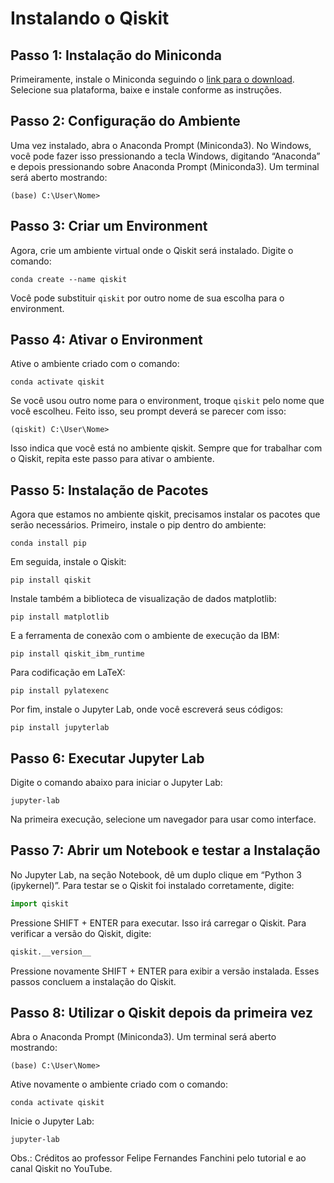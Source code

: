 # Instalando o Qiskit

## Passo 1: Instalação do Miniconda
Primeiramente, instale o Miniconda seguindo o [link para o download](https://docs.anaconda.com/free/miniconda/index.html). Selecione sua plataforma, baixe e instale conforme as instruções.

## Passo 2: Configuração do Ambiente
Uma vez instalado, abra o Anaconda Prompt (Miniconda3). No Windows, você pode fazer isso pressionando a tecla Windows, digitando “Anaconda” e depois pressionando sobre Anaconda Prompt (Miniconda3). Um terminal será aberto mostrando:
```
(base) C:\User\Nome>
```

## Passo 3: Criar um Environment
Agora, crie um ambiente virtual onde o Qiskit será instalado. Digite o comando:
```
conda create --name qiskit
```
Você pode substituir `qiskit` por outro nome de sua escolha para o environment.

## Passo 4: Ativar o Environment
Ative o ambiente criado com o comando:
```
conda activate qiskit
```
Se você usou outro nome para o environment, troque `qiskit` pelo nome que você escolheu. Feito isso, seu prompt deverá se parecer com isso:
```
(qiskit) C:\User\Nome>
```
Isso indica que você está no ambiente qiskit. Sempre que for trabalhar com o Qiskit, repita este passo para ativar o ambiente.

## Passo 5: Instalação de Pacotes
Agora que estamos no ambiente qiskit, precisamos instalar os pacotes que serão necessários. Primeiro, instale o pip dentro do ambiente:
```
conda install pip
```
Em seguida, instale o Qiskit:
```
pip install qiskit
```
Instale também a biblioteca de visualização de dados matplotlib:
```
pip install matplotlib
```
E a ferramenta de conexão com o ambiente de execução da IBM:
```
pip install qiskit_ibm_runtime
```
Para codificação em LaTeX:
```
pip install pylatexenc
```
Por fim, instale o Jupyter Lab, onde você escreverá seus códigos:
```
pip install jupyterlab
```

## Passo 6: Executar Jupyter Lab
Digite o comando abaixo para iniciar o Jupyter Lab:
```
jupyter-lab
```
Na primeira execução, selecione um navegador para usar como interface.

## Passo 7: Abrir um Notebook e testar a Instalação
No Jupyter Lab, na seção Notebook, dê um duplo clique em “Python 3 (ipykernel)”. Para testar se o Qiskit foi instalado corretamente, digite:
```python
import qiskit
```
Pressione SHIFT + ENTER para executar. Isso irá carregar o Qiskit. Para verificar a versão do Qiskit, digite:
```python
qiskit.__version__
```
Pressione novamente SHIFT + ENTER para exibir a versão instalada. Esses passos concluem a instalação do Qiskit.

## Passo 8: Utilizar o Qiskit depois da primeira vez
Abra o Anaconda Prompt (Miniconda3). Um terminal será aberto mostrando:
```
(base) C:\User\Nome>
```
Ative novamente o ambiente criado com o comando:
```
conda activate qiskit
```
Inicie o Jupyter Lab:
```
jupyter-lab
```

Obs.: Créditos ao professor Felipe Fernandes Fanchini pelo tutorial e ao canal Qiskit no YouTube.
